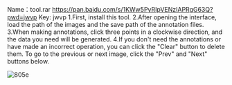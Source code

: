 Name：tool.rar
https://pan.baidu.com/s/1KWw5PyRIpVENzIAPRgG63Q?pwd=jwvp Key: jwvp
1.First, install this tool.
2.After opening the interface, load the path of the images and the save path of the annotation files.
3.When making annotations, click three points in a clockwise direction, and the data you need will be generated.
4.If you don't need the annotations or have made an incorrect operation, you can click the "Clear" button to delete them. To go to the previous or next image, click the "Prev" and "Next" buttons below.

![805e](https://github.com/user-attachments/assets/369de51c-4433-4bdb-8e7e-734287f767fe)
